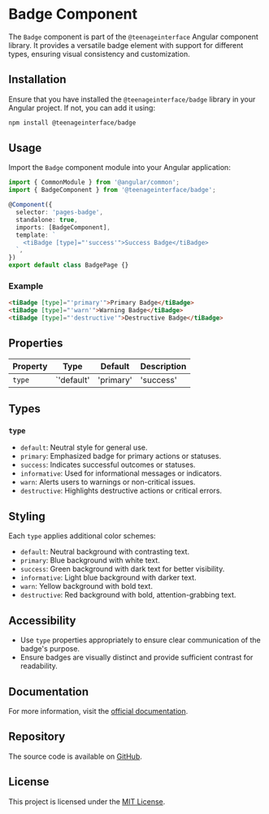 # Badge Component

The `Badge` component is part of the `@teenageinterface` Angular component library. It provides a versatile badge element with support for different types, ensuring visual consistency and customization.

## Installation

Ensure that you have installed the `@teenageinterface/badge` library in your Angular project. If not, you can add it using:

```bash
npm install @teenageinterface/badge
```

## Usage

Import the `Badge` component module into your Angular application:

```typescript
import { CommonModule } from '@angular/common';
import { BadgeComponent } from '@teenageinterface/badge';

@Component({
  selector: 'pages-badge',
  standalone: true,
  imports: [BadgeComponent],
  template: `
    <tiBadge [type]="'success'">Success Badge</tiBadge>
  `,
})
export default class BadgePage {}
```

### Example

```html
<tiBadge [type]="'primary'">Primary Badge</tiBadge>
<tiBadge [type]="'warn'">Warning Badge</tiBadge>
<tiBadge [type]="'destructive'">Destructive Badge</tiBadge>
```

## Properties

| Property  | Type                                                             | Default    | Description                                   |
|-----------|------------------------------------------------------------------|------------|-----------------------------------------------|
| `type`    | `'default' | 'primary' | 'success' | 'informative' | 'warn' | 'destructive'` | `'default'` | Determines the style of the badge.            |

## Types

### `type`

- `default`: Neutral style for general use.
- `primary`: Emphasized badge for primary actions or statuses.
- `success`: Indicates successful outcomes or statuses.
- `informative`: Used for informational messages or indicators.
- `warn`: Alerts users to warnings or non-critical issues.
- `destructive`: Highlights destructive actions or critical errors.

## Styling

Each `type` applies additional color schemes:

- `default`: Neutral background with contrasting text.
- `primary`: Blue background with white text.
- `success`: Green background with dark text for better visibility.
- `informative`: Light blue background with darker text.
- `warn`: Yellow background with bold text.
- `destructive`: Red background with bold, attention-grabbing text.

## Accessibility

- Use `type` properties appropriately to ensure clear communication of the badge's purpose.
- Ensure badges are visually distinct and provide sufficient contrast for readability.

## Documentation

For more information, visit the [official documentation]().

## Repository

The source code is available on [GitHub](https://github.com/0K00/teenageinterface).

## License

This project is licensed under the [MIT License](https://github.com/0K00/teenageinterface/blob/main/LICENSE.MD).
